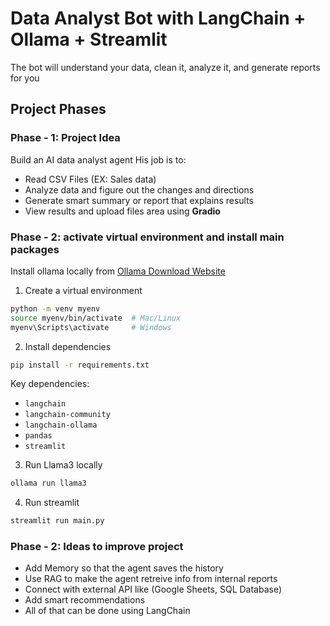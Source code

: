 # Data Analyst Bot with LangChain + Ollama + Streamlit

The bot will understand your data, clean it, analyze it, and generate reports for you

## Project Phases

### **Phase - 1: Project Idea**

Build an AI data analyst agent
His job is to:

- Read CSV Files (EX: Sales data)
- Analyze data and figure out the changes and directions
- Generate smart summary or report that explains results
- View results and upload files area using **Gradio**

### **Phase - 2: activate virtual environment and install main packages**

Install ollama locally from [Ollama Download Website](https://ollama.com/download)

1. Create a virtual environment

```bash
python -m venv myenv
source myenv/bin/activate  # Mac/Linux
myenv\Scripts\activate     # Windows
```

2. Install dependencies

```bash
pip install -r requirements.txt
```

Key dependencies:

- `langchain`
- `langchain-community`
- `langchain-ollama`
- `pandas`
- `streamlit`

3. Run Llama3 locally

```bash
ollama run llama3
```

4. Run streamlit

```bash
streamlit run main.py
```

### **Phase - 2: Ideas to improve project**

- Add Memory so that the agent saves the history
- Use RAG to make the agent retreive info from internal reports
- Connect with external API like (Google Sheets, SQL Database)
- Add smart recommendations
- All of that can be done using LangChain
